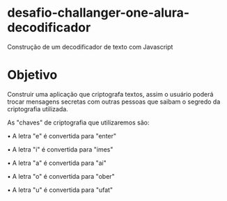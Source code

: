 # desafio-challanger-one-alura-decodificador
Construção de um decodificador de texto com Javascript

# Objetivo
Construir uma aplicação que criptografa textos, assim o usuário poderá trocar mensagens secretas com outras pessoas que saibam o segredo da criptografia utilizada.

As "chaves" de criptografia que utilizaremos são:

 • A letra "e" é convertida para "enter"
 
 • A letra "i" é convertida para "imes"
 
 • A letra "a" é convertida para "ai"
 
 • A letra "o" é convertida para "ober"
 
 • A letra "u" é convertida para "ufat"
 
 
